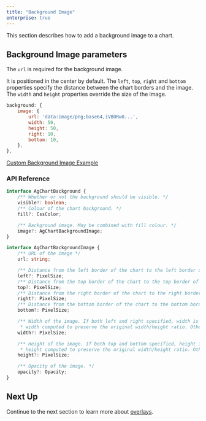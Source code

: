 ```yaml
---
title: "Background Image"
enterprise: true
---
```


This section describes how to add a background image to a chart.

## Background Image parameters

The `url` is required for the background image.

It is positioned in the center by default. The `left`, `top`, `right` and `bottom` properties specify the distance between the chart borders and the image. The `width` and `height` properties override the size of the image.

```js
background: {
    image: {
        url: 'data:image/png;base64,iVBORw0...',
        width: 50,
        height: 50,
        right: 10,
        bottom: 10,
    },
},
```

[Custom Background Image Example](https://plnkr.co/edit/b24vwpgBhAqQO1kq?open=main.js)

<!-- <chart-example title='Background Image' name='background-image' type='generated'></chart-example> -->

### API Reference

<!-- TODO: replace with usual api reference component -->

```ts
interface AgChartBackground {
    /** Whether or not the background should be visible. */
    visible?: boolean;
    /** Colour of the chart background. */
    fill?: CssColor;

    /** Background image. May be combined with fill colour. */
    image?: AgChartBackgroundImage;
}

interface AgChartBackgroundImage {
    /** URL of the image */
    url: string;

    /** Distance from the left border of the chart to the left border of the image. If neither left nor right specified, the image is centred horizontally. */
    left?: PixelSize;
    /** Distance from the top border of the chart to the top border of the image. If neither top nor bottom specified, the image is centred vertically. */
    top?: PixelSize;
    /** Distance from the right border of the chart to the right border of the image. If neither left nor right specified, the image is centred horizontally. */
    right?: PixelSize;
    /** Distance from the bottom border of the chart to the bottom border of the image. If neither top nor bottom specified, the image is centred vertically. */
    bottom?: PixelSize;

    /** Width of the image. If both left and right specified, width is ignored. If width is not determined but height does,
     * width computed to preserve the original width/height ratio. Otherwise the original width is used. */
    width?: PixelSize;

    /** Height of the image. If both top and bottom specified, height is ignored. If height is not determined but width does,
     * height computed to preserve the original width/height ratio. Otherwise the original height is used. */
    height?: PixelSize;

    /** Opacity of the image. */
    opacity?: Opacity;
}
```

<!-- <interface-documentation interfaceName='AgChartBackground' config='{ "showSnippets": false, "lookupRoot": "charts-api" }'></interface-documentation> -->

## Next Up

Continue to the next section to learn more about [overlays](/charts-overlays/).
